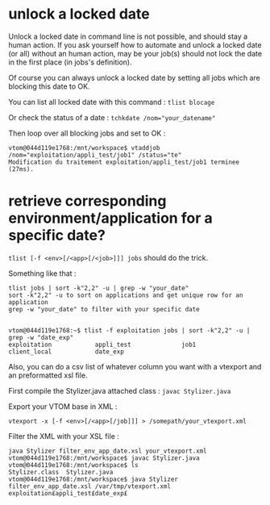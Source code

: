 
# unlock a locked date

Unlock a locked date in command line is not possible, and should stay a human action.
If you ask yourself how to automate and unlock a locked date (or all) without an human action, may be your job(s) should not lock the date in the first place (in jobs's definition).

Of course you can always unlock a locked date by setting all jobs which are blocking this date to OK.

You can list all locked date with this command :
`tlist blocage`

Or check the status of a date : 
`tchkdate /nom="your_datename"`

Then loop over all blocking jobs and set to OK :

```
vtom@044d119e1768:/mnt/workspace$ vtaddjob /nom="exploitation/appli_test/job1" /status="te"
Modification du traitement exploitation/appli_test/job1 terminee (27ms).
```

# retrieve corresponding environment/application for a specific date? 

`tlist [-f <env>[/<app>[/<job>]]] jobs` should do the trick.

Something like that :

```
tlist jobs | sort -k"2,2" -u | grep -w "your_date"
sort -k"2,2" -u to sort on applications and get unique row for an application
grep -w "your_date" to filter with your specific date


vtom@044d119e1768:~$ tlist -f exploitation jobs | sort -k"2,2" -u | grep -w "date_exp"
exploitation            appli_test              job1                    client_local            date_exp
```

Also, you can do a csv list of whatever column you want  with a vtexport and an preformatted xsl file.

First compile the Stylizer.java attached class : `javac Stylizer.java`

Export your VTOM base in XML :

```
vtexport -x [-f <env>[/<app>[/job]]] > /somepath/your_vtexport.xml
```

Filter the XML with your XSL file :

```
java Stylizer filter_env_app_date.xsl your_vtexport.xml
vtom@044d119e1768:/mnt/workspace$ javac Stylizer.java
vtom@044d119e1768:/mnt/workspace$ ls
Stylizer.class  Stylizer.java
vtom@044d119e1768:/mnt/workspace$ java Stylizer filter_env_app_date.xsl /var/tmp/vtexport.xml
exploitation£appli_test£date_exp£
```
